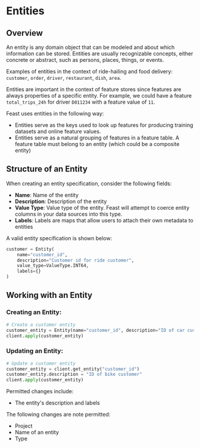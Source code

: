 # Entities

## Overview

An entity is any domain object that can be modeled and about which information can be stored. Entities are usually recognizable concepts, either concrete or abstract, such as persons, places, things, or events.

Examples of entities in the context of ride-hailing and food delivery: `customer`, `order`, `driver`, `restaurant`, `dish`, `area`.

Entities are important in the context of feature stores since features are always properties of a specific entity. For example, we could have a feature `total_trips_24h` for driver `D011234` with a feature value of `11`.

Feast uses entities in the following way:

* Entities serve as the keys used to look up features for producing training datasets and online feature values.
* Entities serve as a natural grouping of features in a feature table. A feature table must belong to an entity \(which could be a composite entity\)

## Structure of an Entity

When creating an entity specification, consider the following fields:

* **Name**: Name of the entity
* **Description**: Description of the entity
* **Value Type**: Value type of the entity. Feast will attempt to coerce entity columns in your data sources into this type.
* **Labels**: Labels are maps that allow users to attach their own metadata to entities

A valid entity specification is shown below:

```python
customer = Entity(
    name="customer_id",
    description="Customer id for ride customer",
    value_type=ValueType.INT64,
    labels={}
)
```

## Working with an Entity

### Creating an Entity:

```python
# Create a customer entity
customer_entity = Entity(name="customer_id", description="ID of car customer")
client.apply(customer_entity)
```

### Updating an Entity:

```python
# Update a customer entity
customer_entity = client.get_entity("customer_id")
customer_entity.description = "ID of bike customer"
client.apply(customer_entity)
```

Permitted changes include:

* The entity's description and labels

The following changes are note permitted:

* Project
* Name of an entity
* Type

